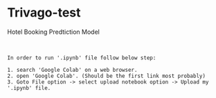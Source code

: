 # Trivago-test
Hotel Booking Predtiction Model

<br>

```
In order to run '.ipynb' file follow below step:

1. search 'Google Colab' on a web browser.
2. open 'Google Colab'. (Should be the first link most probably)
3. Goto File option -> select upload notebook option -> Upload my '.ipynb' file. 
```
